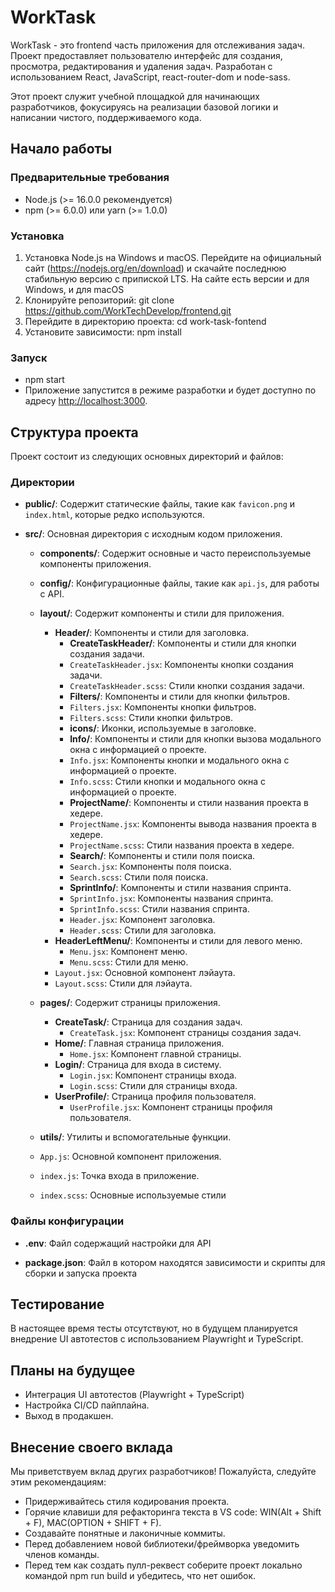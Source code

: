 # WorkTask 

WorkTask - это frontend часть приложения для отслеживания задач. Проект предоставляет пользователю интерфейс для создания, просмотра, редактирования и удаления задач. Разработан с использованием React, JavaScript, react-router-dom и node-sass.

Этот проект служит учебной площадкой для начинающих разработчиков, фокусируясь на реализации базовой логики и написании чистого, поддерживаемого кода.
## Начало работы

### Предварительные требования

* Node.js (>= 16.0.0 рекомендуется)
* npm (>= 6.0.0) или yarn (>= 1.0.0)

### Установка

1. Установка Node.js на Windows и macOS. Перейдите на официальный сайт (https://nodejs.org/en/download) и скачайте последнюю стабильную версию с припиской LTS. На сайте есть версии и для Windows, и для macOS
2. Клонируйте репозиторий: git clone https://github.com/WorkTechDevelop/frontend.git
3. Перейдите в директорию проекта: cd work-task-fontend
4. Установите зависимости: npm install

### Запуск 

* npm start
* Приложение запустится в режиме разработки и будет доступно по адресу [http://localhost:3000](http://localhost:3000).

## Структура проекта

Проект состоит из следующих основных директорий и файлов:

### Директории

- **public/**: Содержит статические файлы, такие как `favicon.png` и `index.html`, которые редко используются.
  
- **src/**: Основная директория с исходным кодом приложения.
  
  - **components/**: Содержит основные и часто переиспользуемые компоненты приложения.
  
  - **config/**: Конфигурационные файлы, такие как `api.js`, для работы с API.
  
  - **layout/**: Содержит компоненты и стили для приложения.
    - **Header/**: Компоненты и стили для заголовка.
      - **CreateTaskHeader/**: Компоненты и стили для кнопки создания задачи.
      - `CreateTaskHeader.jsx`: Компоненты кнопки создания задачи.
      - `CreateTaskHeader.scss`: Стили кнопки создания задачи.
      - **Filters/**: Компоненты и стили для кнопки фильтров.
      - `Filters.jsx`: Компоненты кнопки фильтров.
      - `Filters.scss`: Стили кнопки фильтров.
      - **icons/**: Иконки, используемые в заголовке.
      - **Info/**: Компоненты и стили для кнопки вызова модального окна с информацией о проекте.
      - `Info.jsx`: Компоненты кнопки и модального окна с информацией о проекте.
      - `Info.scss`: Стили кнопки и модального окна с информацией о проекте.
      - **ProjectName/**: Компоненты и стили названия проекта в хедере.
      - `ProjectName.jsx`: Компоненты вывода названия проекта в хедере.
      - `ProjectName.scss`: Стили названия проекта в хедере.
      - **Search/**: Компоненты и стили поля поиска.
      - `Search.jsx`: Компоненты поля поиска.
      - `Search.scss`: Стили поля поиска.
      - **SprintInfo/**: Компоненты и стили названия спринта.
      - `SprintInfo.jsx`: Компоненты названия спринта.
      - `SprintInfo.scss`: Стили названия спринта.
      - `Header.jsx`: Компонент заголовка.
      - `Header.scss`: Стили для заголовка.
    - **HeaderLeftMenu/**: Компоненты и стили для левого меню.
      - `Menu.jsx`: Компонент меню.
      - `Menu.scss`: Стили для меню.
    - `Layout.jsx`: Основной компонент лэйаута.
    - `Layout.scss`: Стили для лэйаута.
  
  - **pages/**: Содержит страницы приложения.
    - **CreateTask/**: Страница для создания задач.
      - `CreateTask.jsx`: Компонент страницы создания задач.
    - **Home/**: Главная страница приложения.
      - `Home.jsx`: Компонент главной страницы.
    - **Login/**: Страница для входа в систему.
      - `Login.jsx`: Компонент страницы входа.
      - `Login.scss`: Стили для страницы входа.
    - **UserProfile/**: Страница профиля пользователя.
      - `UserProfile.jsx`: Компонент страницы профиля пользователя.
  
  - **utils/**: Утилиты и вспомогательные функции.
  
  - `App.js`: Основной компонент приложения.
  - `index.js`: Точка входа в приложение.
  - `index.scss`: Основные используемые стили

### Файлы конфигурации

- **.env**: Файл содержащий настройки для API

- **package.json**: Файл в котором находятся зависимости и скрипты для сборки и запуска проекта

## Тестирование

В настоящее время тесты отсутствуют, но в будущем планируется внедрение UI автотестов с использованием Playwright и TypeScript.

## Планы на будущее

* Интеграция UI автотестов (Playwright + TypeScript)
* Настройка CI/CD пайплайна.
* Выход в продакшен.

## Внесение своего вклада

Мы приветствуем вклад других разработчиков! Пожалуйста, следуйте этим рекомендациям:

* Придерживайтесь стиля кодирования проекта.
* Горячие клавиши для рефакторинга текста в VS code: WIN(Alt + Shift + F), MAC(OPTION + SHIFT + F).
* Создавайте понятные и лаконичные коммиты.
* Перед добавлением новой библиотеки/фреймворка уведомить членов команды.
* Перед тем как создать пулл-реквест соберите проект локально командой npm run build и убедитесь, что нет ошибок.

